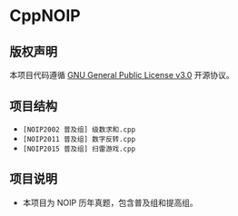 # CppNOIP

## 版权声明

本项目代码遵循 [GNU General Public License v3.0](LICENSE) 开源协议。

## 项目结构

- `[NOIP2002 普及组] 级数求和.cpp`
- `[NOIP2011 普及组] 数字反转.cpp`
- `[NOIP2015 普及组] 扫雷游戏.cpp`

## 项目说明

- 本项目为 NOIP 历年真题，包含普及组和提高组。
